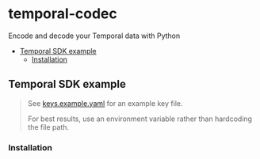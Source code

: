 # temporal-codec

Encode and decode your Temporal data with Python

<!-- toc -->

* [Temporal SDK example](#temporal-sdk-example)
  * [Installation](#installation)

<!-- Regenerate with "pre-commit run -a markdown-toc" -->

<!-- tocstop -->

## Temporal SDK example

> See [keys.example.yaml](https://github.com/mrsimonemms/temporal-codec-server/blob/e11e08a51b0cc0673363e6df3d4d4280319bce2b/keys.example.yaml)
> for an example key file.
>
> For best results, use an environment variable rather than hardcoding the file
> path.

### Installation
